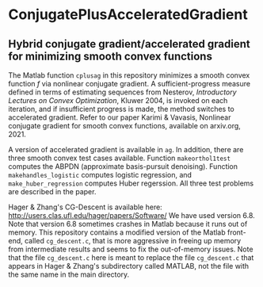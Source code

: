 # ConjugatePlusAcceleratedGradient
## Hybrid conjugate gradient/accelerated gradient for minimizing smooth convex functions

The Matlab function `cplusag` in this repository minimizes a smooth convex function *f* via nonlinear conjugate gradient.  A sufficient-progress measure
defined in terms of estimating sequences from Nesterov, *Introductory Lectures on Convex Optimization*, Kluwer 2004, is invoked on each iteration, and if
insufficient progress is made, the method switches to accelerated gradient.  Refer to our paper Karimi & Vavasis, Nonlinear conjugate gradient for smooth
convex functions, available on arxiv.org, 2021.

A version of accelerated gradient is available in `ag`.  In addition, there are three smooth convex test cases available.  Function `makeorthol1test` computes
the ABPDN (approximate basis-pursuit denoising).  Function `makehandles_logistic` computes logistic regression, and `make_huber_regression`
computes Huber regerssion.  All three test problems are described in the paper.

Hager & Zhang's CG-Descent is available here: http://users.clas.ufl.edu/hager/papers/Software/  We have used version 6.8.  Note that version 6.8 sometimes crashes
in Matlab because it runs out of memory.  This repository contains a modified version of the Matlab front-end, called `cg_descent.c`, that is more aggressive
in freeing up memory from intermediate results and seems to fix the out-of-memory issues.  Note that the file `cg_descent.c` here is meant to
replace the file `cg_descent.c` that appears in Hager & Zhang's subdirectory called MATLAB, not the file with the same name in the main
directory.

